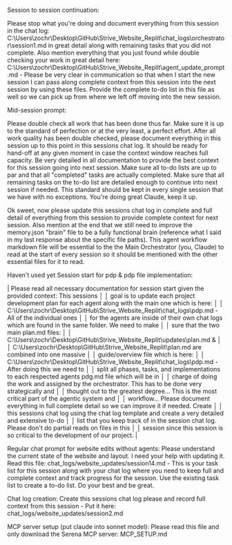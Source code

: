 Session to session continuation: 

Please stop what you're doing and document everything from this session in the chat log: C:\Users\zochr\Desktop\GitHub\Strive_Website_Replit\chat_logs\orchestrator\session1.md in great detail along with remaining tasks that you did not complete. Also mention everything that you just found while double checking your work in great detail here: C:\Users\zochr\Desktop\GitHub\Strive_Website_Replit\agent_update_prompt.md - Please be very clear in communication so that when I start the new session I can pass along complete context from this session into the next session by using these files. Provide the complete to-do list in this file as well so we can pick up from where we left off moving into the new session.

Mid-session prompt: 

Please double check all work that has been done thus far. Make sure it is up to the standard of perfection or at the very least, a perfect effort. After all work quality has been double checked, please document everything in this session up to this point in this sessions chat log. It should be ready for hand-off at any given moment in case the context window reaches full capacity. Be very detailed in all documentation to provide the best context for this session going into next session. Make sure all to-do lists are up to par and that all "completed" tasks are actually completed. Make sure that all remaining tasks on the to-do list are detailed enough to continue into next session if needed. This standard should be kept in every single session that we have with no exceptions. You're doing great Claude, keep it up.

Ok sweet, now please update this sessions chat log in complete and full detail of everything from this session to provide complete context for next session. Also mention at the end that we still need to improve the memory.json "brain" file to be a fully functional brain (reference what I said in my last response about the specific file paths). This agent workflow markdown file will be essential to the the Main Orchestrator (you, Claude) to read at the start of every session so it should be mentioned with the other essential files for it to read.

Haven't used yet Session start for pdp & pdp file implementation: 

| Please read all necessary documentation for session start given the provided context: This sessions │ │ goal is to update each project development plan for each agent along with the main one which is here: │ │ C:\Users\zochr\Desktop\GitHub\Strive_Website_Replit\chat_logs\pdp.md - All of the individual ones │ │ for the agents are inside of their own chat logs which are found in the same folder. We need to make │ │ sure that the two main plan.md files: │ │ C:\Users\zochr\Desktop\GitHub\Strive_Website_Replit\updates\plan.md & │ │ C:\Users\zochr\Desktop\GitHub\Strive_Website_Replit\plan.md are combined into one massive │ │ guide/overview file which is here: │ │ C:\Users\zochr\Desktop\GitHub\Strive_Website_Replit\chat_logs\pdp.md - After doing this we need to │ │ split all phases, tasks, and implementations to each respected agents pdg.md file which will be in │ │ charge of doing the work and assigned by the orchestrator. This has to be done very strategically and │ │ thought out to the greatest degree... This is the most critical part of the agentic system and │ │ workflow... Please document everything in full complete detail so we can improve it if needed. Create │ │ this sessions chat log using the chat log template and create a very detailed and extensive to-do │ │ list that you keep track of in the session chat log. Please don't do partial reads on files in this │ │ session since this session is so critical to the development of our project. |


Regular chat prompt for website edits without agents:
Please understand the current state of the website and layout. I need your help with updating it. Read this file: chat_logs/website_updates/session14.md - This is your task list for this session along with your chat log where you need to keep full and complete context and track progress for the session. Use the existing task list to create a to-do list. Do your best and be great.

Chat log creation:
Create this sessions chat log please and record full context from this session - Put it here: chat_logs/website_updates/session2.md

MCP server setup (put claude into sonnet model):
Please read this file and only download the Serena MCP server: MCP_SETUP.md